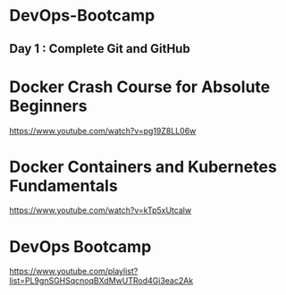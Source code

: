 # DevOps-Bootcamp

## Day 1 : Complete Git and GitHub


# Docker Crash Course for Absolute Beginners
https://www.youtube.com/watch?v=pg19Z8LL06w

# Docker Containers and Kubernetes Fundamentals
https://www.youtube.com/watch?v=kTp5xUtcalw

# DevOps Bootcamp
https://www.youtube.com/playlist?list=PL9gnSGHSqcnoqBXdMwUTRod4Gi3eac2Ak
